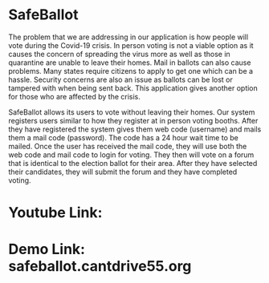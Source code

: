 # SafeBallot

The problem that we are addressing in our application is how people will vote during the Covid-19 crisis.  In person voting is not a viable option as it causes the concern of spreading the virus more as well as those in quarantine are unable to leave their homes.  Mail in ballots can also cause problems.  Many states require citizens to apply to get one which can be a hassle.  Security concerns are also an issue as ballots can be lost or tampered with when being sent back.  This application gives another option for those who are affected by the crisis.

SafeBallot allows its users to vote without leaving their homes.  Our system registers users similar to how they register at in person voting booths.  After they have registered the system gives them web code (username) and mails them a mail code (password).  The code has a 24 hour wait time to be mailed.  Once the user has received the mail code, they will use both the web code and mail code to login for voting.  They then will vote on a forum that is identical to the election ballot for their area.  After they have selected their candidates, they will submit the forum and they have completed voting.


# Youtube Link: 

# Demo Link: safeballot.cantdrive55.org
